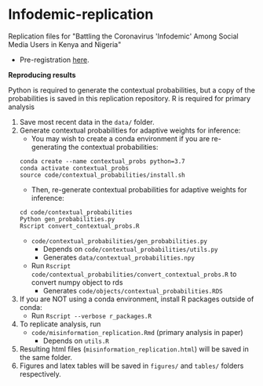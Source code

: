 # Infodemic-replication
Replication files for "Battling the Coronavirus 'Infodemic' Among Social Media Users in Kenya and Nigeria"

- Pre-registration [here](https://osf.io/wbvyk/?view_only=9db136c1387d4292abad22481e4935ae). 
  
**Reproducing results**

Python is required to generate the contextual probabilities, but a copy of the probabilities is saved in this replication repository. 
R is required for primary analysis

1. Save most recent data in the `data/` folder.
2. Generate contextual probabilities for adaptive weights for inference:
   + You may wish to create a conda environment if you are re-generating the contextual probabilities:
    ```
    conda create --name contextual_probs python=3.7
    conda activate contextual_probs
    source code/contextual_probabilities/install.sh    
    ```
   + Then, re-generate contextual probabilities for adaptive weights for inference:
    ```
    cd code/contextual_probabilities
    Python gen_probabilities.py
    Rscript convert_contextual_probs.R
    ```
   + `code/contextual_probabilities/gen_probabilities.py`
      - Depends on `code/contextual_probabilities/utils.py`
      - Generates `data/contextual_probabilities.npy`
   + Run `Rscript code/contextual_probabilities/convert_contextual_probs.R` to convert numpy object to rds
      - Generates `code/objects/contextual_probabilities.RDS`
4. If you are NOT using a conda environment, install R packages outside of conda:
   + Run `Rscript --verbose r_packages.R`
5. To replicate analysis, run
   + `code/misinformation_replication.Rmd` (primary analysis in paper)
      - Depends on `utils.R`
5. Resulting html files (`misinformation_replication.html`) will be saved in the same folder.
6. Figures and latex tables will be saved in `figures/` and `tables/` folders respectively.
